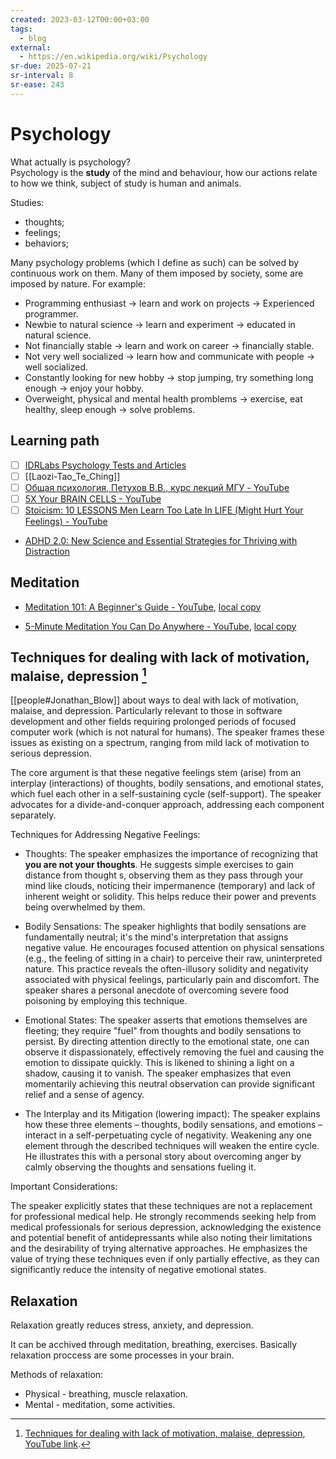 ```yaml
---
created: 2023-03-12T00:00+03:00
tags:
  - blog
external:
  - https://en.wikipedia.org/wiki/Psychology
sr-due: 2025-07-21
sr-interval: 8
sr-ease: 243
---
```


# Psychology

What actually is psychology?
<br class="f">
Psychology is the **study** of the mind and behaviour, how our actions relate to how
we think, subject of study is human and animals.

Studies:

- thoughts;
- feelings;
- behaviors;

Many psychology problems (which I define as such) can be solved by continuous
work on them. Many of them imposed by society, some are imposed by nature. For
example:

- Programming enthusiast → learn and work on projects → Experienced programmer.
- Newbie to natural science → learn and experiment → educated in natural
  science.
- Not financially stable → learn and work on career → financially stable.
- Not very well socialized → learn how and communicate with people → well
  socialized.
- Constantly looking for new hobby → stop jumping, try something long enough →
  enjoy your hobby.
- Overweight, physical and mental health promblems → exercise, eat healthy,
  sleep enough → solve problems.

## Learning path

- [ ] [IDRLabs Psychology Tests and Articles](https://www.idrlabs.com/)
- [ ] [[Laozi-Tao_Te_Ching]]
- [ ] [Общая психология, Петухов В.В., курс лекций МГУ - YouTube](https://www.youtube.com/playlist?list=PLWsL2KQ39BExodEpTCWHUtXxezWnGCPyW)
- [ ] [5X Your BRAIN CELLS - YouTube](https://www.youtube.com/watch?v=lSwHXE9LohA)
- [ ] [Stoicism: 10 LESSONS Men Learn Too Late In LIFE (Might Hurt Your Feelings) - YouTube](https://www.youtube.com/watch?v=CrhJBvGgwpg)
- [ADHD 2.0: New Science and Essential Strategies for Thriving with Distraction](https://www.amazon.com/ADHD-2-0-Essential-Strategies-Distraction/dp/B08775GG3K/)

## Meditation

- [Meditation 101: A Beginner's Guide -
  YouTube](https://www.youtube.com/watch?v=o-kMJBWk9E0), [local
  copy](file:///home/inom/Arts_and_Entertainment/audiovisual/health/Meditation_101_A_Beginner_s_Guide_o-kMJBWk9E0_.mp4)

- [5-Minute Meditation You Can Do Anywhere -
  YouTube](https://www.youtube.com/watch?v=inpok4MKVLM), [local
  copy](file:///home/inom/Arts_and_Entertainment/audiovisual/health/5-Minute_Meditation_You_Can_Do_Anywhere_inpok4MKVLM.mp4)

## Techniques for dealing with lack of motivation, malaise, depression [^1]

<!-- TODO: move into note. -->

[[people#Jonathan_Blow]] about ways to deal with lack of motivation, malaise,
and depression. Particularly relevant to those in software development and other
fields requiring prolonged periods of focused computer work (which is not
natural for humans). The speaker frames these issues as existing on a spectrum,
ranging from mild lack of motivation to serious depression.

The core argument is that these negative feelings stem (arise) from an interplay
(interactions) of thoughts, bodily sensations, and emotional states, which fuel
each other in a self-sustaining cycle (self-support). The speaker advocates for
a divide-and-conquer approach, addressing each component separately.

Techniques for Addressing Negative Feelings:

- Thoughts: The speaker emphasizes the importance of recognizing that **you are
  not your thoughts**.  He suggests simple exercises to gain distance from
  thought s, observing them as they pass through your mind like clouds, noticing
  their impermanence (temporary) and lack of inherent weight or solidity. This
  helps reduce their power and prevents being overwhelmed by them.

- Bodily Sensations: The speaker highlights that bodily sensations are
  fundamentally neutral; it's the mind's interpretation that assigns negative
  value. He encourages focused attention on physical sensations (e.g., the
  feeling of sitting in a chair) to perceive their raw, uninterpreted nature.
  This practice reveals the often-illusory solidity and negativity associated
  with physical feelings, particularly pain and discomfort.  The speaker shares
  a personal anecdote of overcoming severe food poisoning by employing this
  technique.

- Emotional States:  The speaker asserts that emotions themselves are fleeting;
  they require "fuel" from thoughts and bodily sensations to persist.  By
  directing attention directly to the emotional state, one can observe it
  dispassionately, effectively removing the fuel and causing the emotion to
  dissipate quickly. This is likened to shining a light on a shadow, causing it
  to vanish.  The speaker emphasizes that even momentarily achieving this
  neutral observation can provide significant relief and a sense of agency.

- The Interplay and its Mitigation (lowering impact): The speaker explains how
  these three elements – thoughts, bodily sensations, and emotions – interact in
  a self-perpetuating cycle of negativity.  Weakening any one element through
  the described techniques will weaken the entire cycle.  He illustrates this with a
  personal story about overcoming anger by calmly observing the thoughts and
  sensations fueling it.

Important Considerations:

The speaker explicitly states that these techniques are not a replacement for
professional medical help. He strongly recommends seeking help from medical
professionals for serious depression, acknowledging the existence and potential
benefit of antidepressants while also noting their limitations and the
desirability of trying alternative approaches.  He emphasizes the value of
trying these techniques even if only partially effective, as they can
significantly reduce the intensity of negative emotional states.

## Relaxation

Relaxation greatly reduces stress, anxiety, and depression.

It can be acchived through meditation, breathing, exercises. Basically
relaxation proccess are some processes in your brain.

Methods of relaxation:

- Physical - breathing, muscle relaxation.
- Mental - meditation, some activities.

[^1]: [Techniques for dealing with lack of motivation, malaise,
    depression](file:///home/inom/Science/psychology/Blow-Dealing_with_depression/Blow-Dealing_with_depression_i7kh8pNRWOo.mp4),
    [YouTube link](https://www.youtube.com/watch?v=i7kh8pNRWOo).
